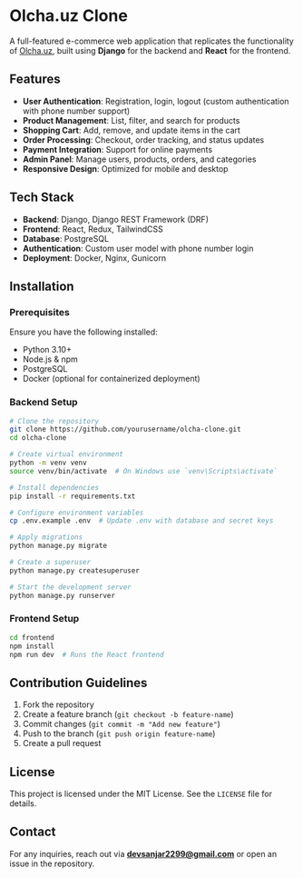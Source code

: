 # Olcha.uz Clone

A full-featured e-commerce web application that replicates the functionality of [Olcha.uz](https://olcha.uz/uz), built using **Django** for the backend and **React** for the frontend.

## Features
- **User Authentication**: Registration, login, logout (custom authentication with phone number support)
- **Product Management**: List, filter, and search for products
- **Shopping Cart**: Add, remove, and update items in the cart
- **Order Processing**: Checkout, order tracking, and status updates
- **Payment Integration**: Support for online payments
- **Admin Panel**: Manage users, products, orders, and categories
- **Responsive Design**: Optimized for mobile and desktop

## Tech Stack
- **Backend**: Django, Django REST Framework (DRF)
- **Frontend**: React, Redux, TailwindCSS
- **Database**: PostgreSQL
- **Authentication**: Custom user model with phone number login
- **Deployment**: Docker, Nginx, Gunicorn

## Installation
### Prerequisites
Ensure you have the following installed:
- Python 3.10+
- Node.js & npm
- PostgreSQL
- Docker (optional for containerized deployment)

### Backend Setup
```sh
# Clone the repository
git clone https://github.com/yourusername/olcha-clone.git
cd olcha-clone

# Create virtual environment
python -m venv venv
source venv/bin/activate  # On Windows use `venv\Scripts\activate`

# Install dependencies
pip install -r requirements.txt

# Configure environment variables
cp .env.example .env  # Update .env with database and secret keys

# Apply migrations
python manage.py migrate

# Create a superuser
python manage.py createsuperuser

# Start the development server
python manage.py runserver
```

### Frontend Setup
```sh
cd frontend
npm install
npm run dev  # Runs the React frontend
```

## Contribution Guidelines
1. Fork the repository
2. Create a feature branch (`git checkout -b feature-name`)
3. Commit changes (`git commit -m "Add new feature"`)
4. Push to the branch (`git push origin feature-name`)
5. Create a pull request

## License
This project is licensed under the MIT License. See the `LICENSE` file for details.

## Contact
For any inquiries, reach out via **devsanjar2299@gmail.com** or open an issue in the repository.

